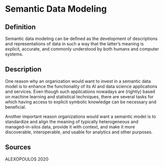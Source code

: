 # Semantic Data Modeling

## Definition

Semantic data modeling can be defined as the development of descriptions and representations of data in such a way that the latter’s meaning is explicit, accurate, and commonly understood by both humans and computer systems.

## Description

One reason why an organization would want to invest in a semantic data model is to enhance the functionality of its AI and data science applications and services. Even though such applications nowadays are (rightly) based on machine learning and statistical techniques, there are several tasks for which having access to explicit symbolic knowledge can be necessary and beneficial.

Another important reason organizations would want a semantic model is to standardize and align the meaning of typically heterogeneous and managed-in-silos data, provide it with context, and make it more discoverable, interoperable, and usable for analytics and other purposes.

## Sources

ALEXOPOULOS 2020

